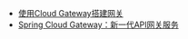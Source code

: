* [使用Cloud Gateway搭建网关](https://www.kancloud.cn/mrbird/spring-cloud/1263731)
* [Spring Cloud Gateway：新一代API网关服务](http://www.macrozheng.com/#/cloud/gateway)
